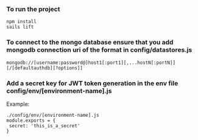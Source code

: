 ### To run the project

```
npm install
sails lift
```

### To connect to the mongo database ensure that you add mongodb connection uri of the format in config/datastores.js

```
mongodb://[username:password@]host1[:port1][,...hostN[:portN]][/[defaultauthdb][?options]]
```

### Add a secret key for JWT token generation in the env file config/env/[environment-name].js

Example:

```
./config/env/[environment-name].js
module.exports = {
 secret: 'this_is_a_secret'
}
```
